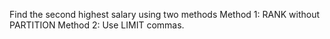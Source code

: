 Find the second highest salary using two methods
Method 1: RANK without PARTITION
Method 2: Use LIMIT commas.